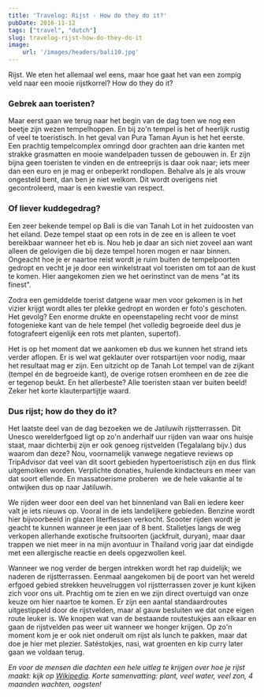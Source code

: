 ```yaml
---
title: 'Travelog: Rijst - How do they do it?'
pubDate: 2016-11-12
tags: ["travel", "dutch"]
slug: travelog-rijst-how-do-they-do-it
image: 
    url: '/images/headers/bali10.jpg'
---
```


Rijst. We eten het allemaal wel eens, maar hoe gaat het van een zompig veld naar een mooie rijstkorrel? How do they do it?

### Gebrek aan toeristen?

Maar eerst gaan we terug naar het begin van de dag toen we nog een beetje zijn wezen tempelhoppen. En bij zo'n tempel is het of heerlijk rustig of veel te toeristisch. In het geval van Pura Taman Ayun is het het eerste. Een prachtig tempelcomplex omringd door grachten aan drie kanten met strakke grasmatten en mooie wandelpaden tussen de gebouwen in. Er zijn bijna geen toeristen te vinden en de entreeprijs is daar ook naar; iets meer dan een euro en je mag er onbeperkt rondlopen. Behalve als je als vrouw ongesteld bent, dan ben je niet welkom. Dit wordt overigens niet gecontroleerd, maar is een kwestie van respect.

### Of liever kuddegedrag?

Een zeer bekende tempel op Bali is die van Tanah Lot in het zuidoosten van het eiland. Deze tempel staat op een rots in de zee en is alleen te voet bereikbaar wanneer het eb is. Nou heb je daar an sich niet zoveel aan want alleen de gelovigen die bij deze tempel horen mogen er naar binnen. Ongeacht hoe je er naartoe reist wordt je ruim buiten de tempelpoorten gedropt en vecht je je door een winkelstraat vol toeristen om tot aan de kust te komen. Hier aangekomen zien we het oerinstinct van de mens "at its finest". 

Zodra een gemiddelde toerist datgene waar men voor gekomen is in het vizier krijgt wordt alles ter plekke gedropt en worden er foto's geschoten. Het gevolg? Een enorme drukte en opeenstapeling recht voor de minst fotogenieke kant van de hele tempel (het volledig begroeide deel dus je fotografeert eigenlijk een rots met planten, supertof).

Het is op het moment dat we aankomen eb dus we kunnen het strand iets verder aflopen. Er is wel wat geklauter over rotspartijen voor nodig, maar het resultaat mag er zijn. Een uitzicht op de Tanah Lot tempel van de zijkant (tempel én de begroeide kant), de overige rotsen eromheen en de zee die er tegenop beukt. En het allerbeste? Alle toeristen staan ver buiten beeld! Zeker het korte klauterpartijtje waard.

### Dus rijst; how do they do it?

Het laatste deel van de dag bezoeken we de Jatiluwih rijstterrassen. Dit Unesco werelderfgoed ligt op zo'n anderhalf uur rijden van waar ons huisje staat, maar dichterbij zijn er ook genoeg rijstvelden (Tegalalang bijv.) dus waarom dan deze? Nou, voornamelijk vanwege negatieve reviews op TripAdvisor dat veel van dit soort gebieden hypertoeristisch zijn en dus flink uitgemolken worden. Verplichte donaties, huilende kindacteurs en meer van dat soort ellende. En massatoerisme proberen  we de hele vakantie al te ontwijken dus op naar Jatiluwih.

We rijden weer door een deel van het binnenland van Bali en iedere keer valt je iets nieuws op. Vooral in de iets landelijkere gebieden. Benzine wordt hier bijvoorbeeld in glazen literflessen verkocht. Scooter rijden wordt je geacht te kunnen wanneer je een jaar of 8 bent. Stalletjes langs de weg verkopen allerhande exotische fruitsoorten (jackfruit, duryan), maar daar trappen we niet meer in na mijn avontuur in Thailand vorig jaar dat eindigde met een allergische reactie en deels opgezwollen keel.

Wanneer we nog verder de bergen intrekken wordt het rap duidelijk; we naderen de rijstterrassen. Eenmaal aangekomen bij de poort van het wereld erfgoed gebied strekken heuvelruggen vol rijstterrassen zover je kunt kijken zich voor ons uit. Prachtig om te zien en we zijn direct overtuigd van onze keuze om hier naartoe te komen. Er zijn een aantal standaardroutes uitgestippeld door de rijstvelden, maar al gauw besluiten we dat onze eigen route leuker is. We knopen wat van de bestaande routestukjes aan elkaar en gaan de rijstvelden pas weer uit wanneer we honger krijgen. Op zo'n moment kom je er ook niet onderuit om rijst als lunch te pakken, maar dat doe je hier met plezier. Satéstokjes, nasi, wat groenten en kip curry later gaan we voldaan terug.

*En voor de mensen die dachten een hele uitleg te krijgen over hoe je rijst maakt: kijk op [Wikipedia](https://nl.wikipedia.org/wiki/Rijst). Korte samenvatting: plant, veel water, veel zon, 4 maanden wachten, oogsten!*
